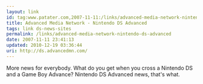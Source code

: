 ```yaml
---
layout: link
id: tag:www.patater.com,2007-11-11:/links/advanced-media-network-nintendo-ds-advanced
title: Advanced Media Network - Nintendo DS Advanced
tags: link ds-news-sites
permalink: /links/advanced-media-network-nintendo-ds-advanced
date: 2007-11-11 23:41:13
updated: 2010-12-19 03:36:44
uri: http://ds.advancedmn.com/
---
```

More news for everybody. What do you get when you cross a Nintendo DS and a
Game Boy Advance? Nintendo DS Advanced news, that's what.
